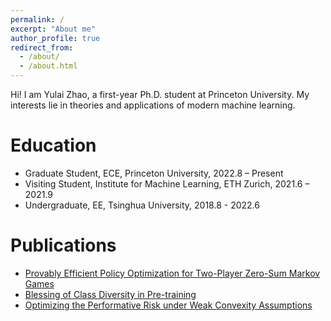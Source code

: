 ```yaml
---
permalink: /
excerpt: "About me"
author_profile: true
redirect_from: 
  - /about/
  - /about.html
---
```


Hi! I am Yulai Zhao, a first-year Ph.D. student at Princeton University. My interests lie in theories and applications of modern machine learning.


Education
======
* Graduate Student, ECE, Princeton University, 2022.8 – Present
* Visiting Student, Institute for Machine Learning, ETH Zurich, 2021.6 – 2021.9
* Undergraduate, EE, Tsinghua University, 2018.8 - 2022.6


Publications
======
* [Provably Efficient Policy Optimization for Two-Player Zero-Sum Markov Games](https://proceedings.mlr.press/v151/zhao22b.html)
* [Blessing of Class Diversity in Pre-training](https://arxiv.org/abs/2209.03447)
* [Optimizing the Performative Risk under Weak Convexity Assumptions](https://arxiv.org/abs/2209.00771)




